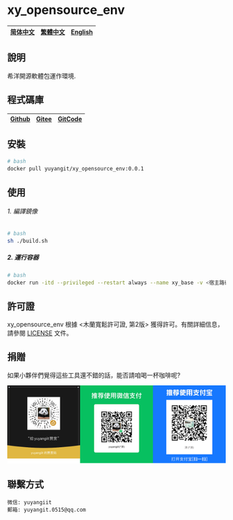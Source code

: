 <!--
 * @Author: 余洋 yuyangit.0515@qq.com
 * @Date: 2024-10-18 13:02:22
 * @LastEditors: 余洋 yuyangit.0515@qq.com
 * @LastEditTime: 2024-10-23 20:51:56
 * @FilePath: /xy_opensource_env/readme/README.zh-hant.md
 * @Description: 这是默认设置,请设置`customMade`, 打开koroFileHeader查看配置 进行设置: https://github.com/OBKoro1/koro1FileHeader/wiki/%E9%85%8D%E7%BD%AE
-->
# xy_opensource_env

| [简体中文](../README.md)         | [繁體中文](./README.zh-hant.md)        |                      [English](./README.en.md)          |
| ----------- | -------------|---------------------------------------|

## 說明

希洋開源軟體包運作環境.

## 程式碼庫

| [Github](https://github.com/xy-base/xy_opensource_env.git)         | [Gitee](https://gitee.com/xy-opensource/xy_opensource_env.git)        |                      [GitCode](https://gitcode.com/xy-opensource/xy_opensource_env.git)          |
| ----------- | -------------|---------------------------------------|


## 安裝

```bash
# bash
docker pull yuyangit/xy_opensource_env:0.0.1
```

## 使用

###### 1. 編譯鏡像

```bash
# bash
sh ./build.sh
```

##### 2. 運行容器

```bash
# bash
docker run -itd --privileged --restart always --name xy_base -v <宿主路徑>:<容器路徑> yuyangit/xy_opensource_env:0.0.1
```

## 許可證
xy_opensource_env 根據 <木蘭寬鬆許可證, 第2版> 獲得許可。有關詳細信息，請參閱 [LICENSE](../LICENSE) 文件。

## 捐贈

如果小夥伴們覺得這些工具還不錯的話，能否請咱喝一杯咖啡呢?  

![Pay-Total](./Pay-Total.png)

## 聯繫方式

```
微信: yuyangiit
郵箱: yuyangit.0515@qq.com
```